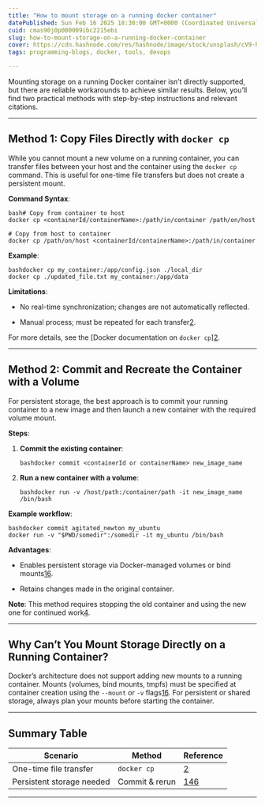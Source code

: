 ```yaml
---
title: "How to mount storage on a running docker container"
datePublished: Sun Feb 16 2025 18:30:00 GMT+0000 (Coordinated Universal Time)
cuid: cmas90j0p000009ibc2215ebi
slug: how-to-mount-storage-on-a-running-docker-container
cover: https://cdn.hashnode.com/res/hashnode/image/stock/unsplash/cV9-hOgoaok/upload/46e4cf29852972426bfa1600e0645291.jpeg
tags: programming-blogs, docker, tools, devops

---
```


Mounting storage on a running Docker container isn’t directly supported, but there are reliable workarounds to achieve similar results. Below, you’ll find two practical methods with step-by-step instructions and relevant citations.

---

## Method 1: Copy Files Directly with `docker cp`

While you cannot mount a new volume on a running container, you can transfer files between your host and the container using the `docker cp` command. This is useful for one-time file transfers but does not create a persistent mount.

**Command Syntax**:

```plaintext
bash# Copy from container to host
docker cp <containerId/containerName>:/path/in/container /path/on/host

# Copy from host to container
docker cp /path/on/host <containerId/containerName>:/path/in/container
```

**Example**:

```plaintext
bashdocker cp my_container:/app/config.json ./local_dir
docker cp ./updated_file.txt my_container:/app/data
```

**Limitations**:

* No real-time synchronization; changes are not automatically reflected.
    
* Manual process; must be repeated for each transfer[2](https://kodekloud.com/blog/docker-cp/).
    

For more details, see the \[Docker documentation on `docker cp`\][2](https://kodekloud.com/blog/docker-cp/).

---

## Method 2: Commit and Recreate the Container with a Volume

For persistent storage, the best approach is to commit your running container to a new image and then launch a new container with the required volume mount.

**Steps**:

1. **Commit the existing container**:
    
    ```plaintext
    bashdocker commit <containerId or containerName> new_image_name
    ```
    
2. **Run a new container with a volume**:
    
    ```plaintext
    bashdocker run -v /host/path:/container/path -it new_image_name /bin/bash
    ```
    

**Example workflow**:

```plaintext
bashdocker commit agitated_newton my_ubuntu
docker run -v "$PWD/somedir":/somedir -it my_ubuntu /bin/bash
```

**Advantages**:

* Enables persistent storage via Docker-managed volumes or bind mounts[1](https://docs.docker.com/engine/storage/volumes/)[6](https://docs.docker.com/engine/storage/).
    
* Retains changes made in the original container.
    

**Note**: This method requires stopping the old container and using the new one for continued work[4](https://betterstack.com/community/questions/how-to-add-volume-to-existing-docker-container/).

---

## Why Can’t You Mount Storage Directly on a Running Container?

Docker’s architecture does not support adding new mounts to a running container. Mounts (volumes, bind mounts, tmpfs) must be specified at container creation using the `--mount` or `-v` flags[1](https://docs.docker.com/engine/storage/volumes/)[6](https://docs.docker.com/engine/storage/). For persistent or shared storage, always plan your mounts before starting the container.

---

## Summary Table

| **Scenario** | **Method** | **Reference** |
| --- | --- | --- |
| One-time file transfer | `docker cp` | [2](https://kodekloud.com/blog/docker-cp/) |
| Persistent storage needed | Commit & rerun | [1](https://docs.docker.com/engine/storage/volumes/)[4](https://betterstack.com/community/questions/how-to-add-volume-to-existing-docker-container/)[6](https://docs.docker.com/engine/storage/) |

---